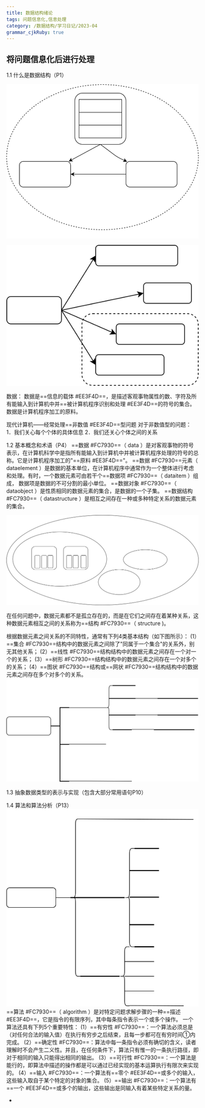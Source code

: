 ```yaml
---
title: 数据结构绪论 
tags: 问题信息化,信息处理
category: /数据结构/学习日记/2023-04
grammar_cjkRuby: true
---
```




将问题信息化后进行处理
----------
1.1 什么是数据结构（P1）

![](./attachments/1682088639795.drawio.svg)

![章节总览](./attachments/1682089584403.drawio.svg)

数据：
数据是==信息的载体 #EE3F4D==，是描述客观事物属性的数、字符及所有能输入到计算机中并==被计算机程序识别和处理 #EE3F4D==的符号的集合。数据是计算机程序加工的原料。

现代计算机——经常处理==非数值 #EE3F4D==型问题
对于非数值型的问题：
1．我们关心每个个体的具体信息
2．我们还关心个体之间的关系

1.2 基本概念和术语（P4）
==数据 #FC7930==（ data ）是对客观事物的符号表示，在计算机科学中是指所有能输入到计算机中并被计算机程序处理的符号的总称。它是计算机程序加工的"==原料 #EE3F4D=="。
==数据 #FC7930==元素（ dataelement ）是数据的基本单位，在计算机程序中通常作为一个整体进行考虑和处理。有时，一个数据元素可由若干个==数据项 #FC7930==（ dataitem ）组成， 数据项是数据的不可分割的最小单位。
==数据对象 #FC7930==（ dataobject ）是性质相同的数据元素的集合，是数据的一个子集。
==数据结构 #FC7930==（ datastructure ）是相互之间存在一种或多种特定关系的数据元素的集合。

![绘图](./attachments/1683201011507.drawio.svg)

在任何问题中，数据元素都不是孤立存在的，而是在它们之间存在着某种关系，这种数据元素相互之间的关系称为==结构 #FC7930==（ structure )。

根据数据元素之间关系的不同特性，通常有下列4类基本结构（如下图所示）：
(1）==集合 #FC7930==结构中的数据元素之间除了"同属于一个集合"的关系外，别无其他关系；
(2）==线性 #FC7930==结构结构中的数据元素之间存在一个对一个的关系；
(3）==树形 #FC7930==结构结构中的数据元素之间存在一个对多个的关系；
(4）==图状 #FC7930==结构或==网状 #FC7930==结构结构中的数据元素之间存在多个对多个的关系。
![绘图](./attachments/1683201447606.drawio.svg)



1.3 抽象数据类型的表示与实现（包含大部分常用语句P10）

1.4 算法和算法分析（P13）
![绘图](./attachments/1683204933019.drawio.svg)
==算法 #FC7930==（ algorithm ）是对特定问题求解步骤的一种==描述 #EE3F4D==，它是指令的有限序列，其中每条指令表示一个或多个操作。
一个算法还具有下列5个重要特性：
(1）==有穷性 #FC7930==：一个算法必须总是（对任何合法的输入值）在执行有穷步之后结束，且每一步都可在有穷时间①内完成。
(2）==确定性 #FC7930==：算法中每一条指令必须有确切的含义，读者理解时不会产生二义性。并且，在任何条件下，算法只有惟一的一条执行路径，即对于相同的输入只能得出相同的输出。
(3）==可行性 #FC7930==：一个算法是能行的，即算法中描述的操作都是可以通过已经实现的基本运算执行有限次来实现的。
(4）==输入 #FC7930==：一个算法有==零个 #EE3F4D==或多个的输入，这些输入取自于某个特定的对象的集合。
(5）==输出 #FC7930==：一个算法有==一个 #EE3F4D==或多个的输出，这些输出是同输入有着某些特定关系的量。

-

